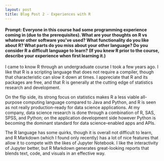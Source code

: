 ```yaml
---
layout: post
title: Blog Post 2 - Experiences with R
---
```


#### Prompt: Everyone in this course had some programming experience coming in (due to the prerequisites).  What are your thoughts on R vs whatever other software you've used?  What functionality do you like about R?  What parts do you miss about your other language?  Do you consider R a difficult language to learn? (If you knew R prior to the course, describe your experience when first learning it.)

I came to know R through an undergraduate course I took a few years ago. I like that R is a scripting language that does not require a compiler, though that characteristic can slow it down at times. I appreciate that R and its packages are free, and that R is generally at the cutting edge of statistics research and development.

On the flip side, its strong focus on statistics makes R a less viable all-purpose computing language compared to Java and Python, and R is seen as not really production-ready for data science applications. At my company, data science research is done through a combination of R, SAS, SPSS, and Python; on the application development side however Python is becoming the dominant standard for data science-enabled apps and APIs.

The R language has some quirks, though it is overall not difficult to learn, and R Markdown (which I found only recently) has a lot of nice features that allow it to compete with the likes of Jupyter Notebook. I like the interactivity of Jupyter better, but R Markdown generates great-looking reports that blends text, code, and visuals in an effective way.
